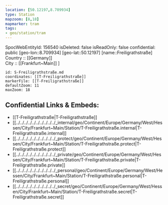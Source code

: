 ```yaml
---
location: [50.12197,8.709934] 
type: Station 
mapzoom: [8,18] 
mapmarker: tram 
tags:
- geo/station/tram
---
```

SpocWebEntityId: 156540
isDeleted: false
isReadOnly: false
confidential: public
[geo-lon::8.709934] 
[geo-lat::50.12197] 
[name::Freiligrathstraße] 
Country :: [[Germany]]  
City :: [[Frankfurt~Main]] ] 


```leaflet
id: S-Freiligrathstraße.md
coordinates: [[T-Freiligrathstraße]] 
markerFile: [[T-Freiligrathstraße]] 
defaultZoom: 11 
maxZoom: 18
```


## Confidential Links & Embeds: 
- [[T-Freiligrathstraße|T-Freiligrathstraße]] 
- [[../../../../../../../../../../_internal/geo/Continent/Europe/Germany/West/Hessen/City/Frankfurt~Main/Station/T-Freiligrathstraße.internal|T-Freiligrathstraße.internal]] 
- [[../../../../../../../../../../_protect/geo/Continent/Europe/Germany/West/Hessen/City/Frankfurt~Main/Station/T-Freiligrathstraße.protect|T-Freiligrathstraße.protect]] 
- [[../../../../../../../../../../_private/geo/Continent/Europe/Germany/West/Hessen/City/Frankfurt~Main/Station/T-Freiligrathstraße.private|T-Freiligrathstraße.private]] 
- [[../../../../../../../../../../_personal/geo/Continent/Europe/Germany/West/Hessen/City/Frankfurt~Main/Station/T-Freiligrathstraße.personal|T-Freiligrathstraße.personal]] 
- [[../../../../../../../../../../_secret/geo/Continent/Europe/Germany/West/Hessen/City/Frankfurt~Main/Station/T-Freiligrathstraße.secret|T-Freiligrathstraße.secret]] 
